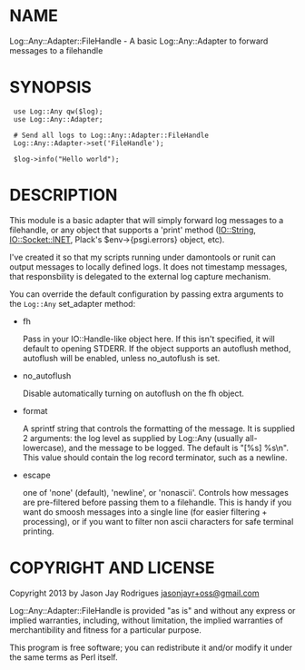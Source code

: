 # NAME

Log::Any::Adapter::FileHandle - A basic Log::Any::Adapter to forward messages to a filehandle

# SYNOPSIS

     use Log::Any qw($log);
     use Log::Any::Adapter;

     # Send all logs to Log::Any::Adapter::FileHandle
     Log::Any::Adapter->set('FileHandle');

     $log->info("Hello world");
    

# DESCRIPTION

This module is a basic adapter that will simply forward log messages to a filehandle, or any object that
supports a 'print' method ([IO::String](https://metacpan.org/pod/IO::String), [IO::Socket::INET](https://metacpan.org/pod/IO::Socket::INET), Plack's $env->{psgi.errors} object, etc).

I've created it so that my scripts running under damontools or runit can output
messages to locally defined logs.  It does not timestamp messages, that responsbility  is
delegated to the external log capture mechanism.

You can override the default configuration by passing extra arguments to the
`Log::Any` set\_adapter method:

- fh

    Pass in your IO::Handle-like object here.  If this isn't specified, it will
    default to opening STDERR.  If the object supports an autoflush method,
    autoflush will be enabled, unless no\_autoflush is set.

- no\_autoflush

    Disable automatically turning on autoflush on the fh object.

- format

    A sprintf string that controls the formatting of the message.  It is supplied 2
    arguments: the log level as supplied by Log::Any (usually all-lowercase), and
    the message to be logged.  The default is "\[%s\] %s\\n".  This value should
    contain the log record terminator, such as a newline.

- escape

    one of 'none' (default), 'newline', or 'nonascii'.  Controls how messages are
    pre-filtered before passing them to a filehandle. This is handy if you want do
    smoosh messages into a single line (for easier filtering + processing), or if
    you want to filter non ascii characters for safe terminal printing.

# COPYRIGHT AND LICENSE

Copyright 2013 by Jason Jay Rodrigues <jasonjayr+oss@gmail.com>

Log::Any::Adapter::FileHandle is provided "as is" and without any express or
implied warranties, including, without limitation, the implied warranties of
merchantibility and fitness for a particular purpose.

This program is free software; you can redistribute it and/or modify it under
the same terms as Perl itself.
